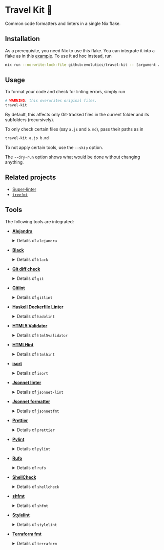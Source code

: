 # Travel Kit 💼

Common code formatters and linters in a single Nix flake.

## Installation

As a prerequisite, you need Nix to use this flake. You can integrate it into a
flake as in this [example](example/flake.nix). To use it ad hoc instead, run

```bash
nix run --no-write-lock-file github:evolutics/travel-kit -- [argument …]
```

## Usage

To format your code and check for linting errors, simply run

```bash
# WARNING: this overwrites original files.
travel-kit
```

By default, this affects only Git-tracked files in the current folder and its
subfolders (recursively).

To only check certain files (say `a.js` and `b.md`), pass their paths as in

```bash
travel-kit a.js b.md
```

To not apply certain tools, use the `--skip` option.

The `--dry-run` option shows what would be done without changing anything.

## Related projects

- [Super-linter](https://github.com/super-linter/super-linter)
- [`treefmt`](https://github.com/numtide/treefmt)

## Tools

The following tools are integrated:

- [**Alejandra**](https://github.com/kamadorueda/alejandra)

  <details>

  <summary>Details of <code>alejandra</code></summary>

  Command (file patterns apply recursively):

  ```bash
  alejandra -- *.nix
  ```

  </details>

- [**Black**](https://github.com/psf/black)

  <details>

  <summary>Details of <code>black</code></summary>

  Command (file patterns apply recursively):

  ```bash
  black -- *.py *.pyi
  ```

  </details>

- [**Git diff check**](https://git-scm.com/docs/git-diff#Documentation/git-diff.txt---check)

  <details>

  <summary>Details of <code>git</code></summary>

  Command (file patterns apply recursively):

  ```bash
  git diff --check 'HEAD^' -- *
  ```

  </details>

- [**Gitlint**](https://jorisroovers.com/gitlint/)

  <details>

  <summary>Details of <code>gitlint</code></summary>

  Command (file patterns apply recursively):

  ```bash
  gitlint --ignore body-is-missing
  ```

  </details>

- [**Haskell Dockerfile Linter**](https://hackage.haskell.org/package/hadolint)

  <details>

  <summary>Details of <code>hadolint</code></summary>

  Command (file patterns apply recursively):

  ```bash
  hadolint -- *.Dockerfile Dockerfile
  ```

  </details>

- [**HTML5 Validator**](https://github.com/svenkreiss/html5validator)

  <details>

  <summary>Details of <code>html5validator</code></summary>

  Command (file patterns apply recursively):

  ```bash
  html5validator --also-check-css --also-check-svg --Werror -- *.css *.htm *.html *.svg *.xht *.xhtml
  ```

  </details>

- [**HTMLHint**](https://github.com/htmlhint/HTMLHint)

  <details>

  <summary>Details of <code>htmlhint</code></summary>

  Command (file patterns apply recursively):

  ```bash
  htmlhint -- *.htm *.html
  ```

  </details>

- [**isort**](https://github.com/PyCQA/isort)

  <details>

  <summary>Details of <code>isort</code></summary>

  Command (file patterns apply recursively):

  ```bash
  isort --force-single-line-imports --from-first --profile black -- *.py *.pyi
  ```

  </details>

- [**Jsonnet linter**](https://jsonnet.org/learning/tools.html)

  <details>

  <summary>Details of <code>jsonnet-lint</code></summary>

  Command (file patterns apply recursively):

  ```bash
  jsonnet-lint -- *.jsonnet *.libsonnet
  ```

  </details>

- [**Jsonnet formatter**](https://jsonnet.org/learning/tools.html)

  <details>

  <summary>Details of <code>jsonnetfmt</code></summary>

  Command (file patterns apply recursively):

  ```bash
  jsonnetfmt --in-place -- *.jsonnet *.libsonnet
  ```

  </details>

- [**Prettier**](https://prettier.io)

  <details>

  <summary>Details of <code>prettier</code></summary>

  Command (file patterns apply recursively):

  ```bash
  prettier --plugin … --write -- *.css *.htm *.html *.js *.json *.md *.toml *.ts *.xht *.xhtml *.xml *.yaml *.yml
  ```

  </details>

- [**Pylint**](https://pylint.readthedocs.io/en/stable/)

  <details>

  <summary>Details of <code>pylint</code></summary>

  Command (file patterns apply recursively):

  ```bash
  pylint -- *.py
  ```

  </details>

- [**Rufo**](https://github.com/ruby-formatter/rufo)

  <details>

  <summary>Details of <code>rufo</code></summary>

  Command (file patterns apply recursively):

  ```bash
  rufo -- *.rb Vagrantfile
  ```

  </details>

- [**ShellCheck**](https://hackage.haskell.org/package/ShellCheck)

  <details>

  <summary>Details of <code>shellcheck</code></summary>

  Command (file patterns apply recursively):

  ```bash
  shellcheck -- *.sh
  ```

  </details>

- [**shfmt**](https://github.com/mvdan/sh)

  <details>

  <summary>Details of <code>shfmt</code></summary>

  Command (file patterns apply recursively):

  ```bash
  shfmt --binary-next-line --case-indent --indent 2 --list --write -- *.sh
  ```

  </details>

- [**Stylelint**](https://stylelint.io)

  <details>

  <summary>Details of <code>stylelint</code></summary>

  Command (file patterns apply recursively):

  ```bash
  stylelint -- *.css
  ```

  </details>

- [**Terraform fmt**](https://developer.hashicorp.com/terraform/cli/commands/fmt)

  <details>

  <summary>Details of <code>terraform</code></summary>

  Command (file patterns apply recursively):

  ```bash
  terraform fmt -- *.tf
  ```

  </details>
